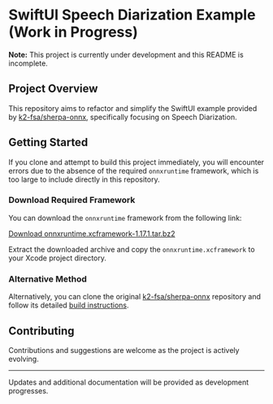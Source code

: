 # SwiftUI Speech Diarization Example (Work in Progress)

**Note:** This project is currently under development and this README is incomplete.

## Project Overview

This repository aims to refactor and simplify the SwiftUI example provided by [k2-fsa/sherpa-onnx](https://github.com/k2-fsa/sherpa-onnx), specifically focusing on Speech Diarization.

## Getting Started

If you clone and attempt to build this project immediately, you will encounter errors due to the absence of the required `onnxruntime` framework, which is too large to include directly in this repository.

### Download Required Framework

You can download the `onnxruntime` framework from the following link:

[Download onnxruntime.xcframework-1.17.1.tar.bz2](https://github.com/csukuangfj/onnxruntime-libs/releases/download/v1.17.1/onnxruntime.xcframework-1.17.1.tar.bz2)

Extract the downloaded archive and copy the `onnxruntime.xcframework` to your Xcode project directory.

### Alternative Method

Alternatively, you can clone the original [k2-fsa/sherpa-onnx](https://github.com/k2-fsa/sherpa-onnx) repository and follow its detailed [build instructions](https://k2-fsa.github.io/sherpa/onnx/ios/build-sherpa-onnx-swift.html).

## Contributing

Contributions and suggestions are welcome as the project is actively evolving.

---

Updates and additional documentation will be provided as development progresses.
